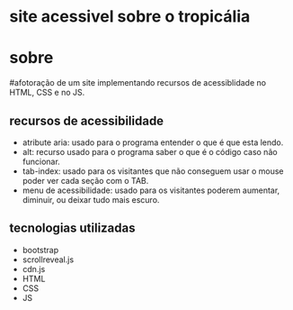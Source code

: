 # site acessivel sobre o tropicália
# sobre
#afotoração de um site implementando recursos de acessiblidade no HTML, CSS e no JS.
## recursos de acessibilidade
- atribute aria: usado para o programa entender o que é que esta lendo.
- alt: recurso usado para o programa saber o que é o código caso não funcionar.
- tab-index: usado para os visitantes que não conseguem usar o mouse poder ver cada seção com o TAB.
- menu de acessibilidade: usado para os visitantes poderem aumentar, diminuir, ou deixar tudo mais escuro.
## tecnologias utilizadas
- bootstrap
- scrollreveal.js
- cdn.js
- HTML
- CSS
- JS